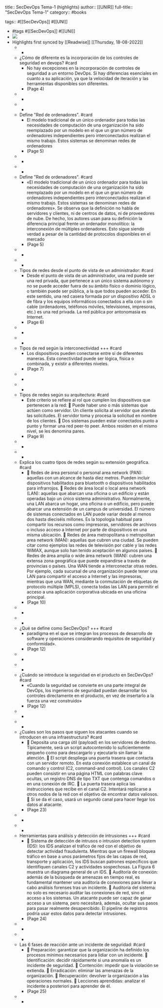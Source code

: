 title:: SecDevOps Tema-1 (highlights)
author:: [[UNIR]]
full-title:: "SecDevOps Tema-1"
category:: #books

tags:: #[[SecDevOps]] #[[UNI]]

- #tags #[[SecDevOps]] #[[UNI]]
- ![](https://readwise-assets.s3.amazonaws.com/media/uploaded_book_covers/profile_22942/cea640ad-9b5b-4aa0-bcba-957220ce8e67.jpg)
- Highlights first synced by [[Readwise]] [[Thursday, 18-08-2022]]
	- -
	- ¿Cómo de diferente es la incorporación de los controles de seguridad en devops? #card
		- No  hay  excepciones  en  la  incorporación  de  controles  de  seguridad  a  un  entorno DevOps. Sí hay diferencias esenciales en cuanto a su aplicación, ya que la velocidad de iteración y las herramientas disponibles son diferentes.
		- (Page 4)
	- -
	- -
	- Define "Red de ordenadores". #card
		- El modelo tradicional de  un  único  ordenador  para  todas  las  necesidades  de  computación  de  una organización  ha  sido  reemplazado  por  un  modelo  en  el  que  un  gran  número  de ordenadores independientes pero interconectados realizan el mismo trabajo. Estos sistemas se denominan redes de ordenadores
		- (Page 5)
	- -
	- -
	- Define "Red de ordenadores". #card
		- «El modelo tradicional de  un  único  ordenador  para  todas  las  necesidades  de  computación  de  una organización  ha  sido  reemplazado  por  un  modelo  en  el  que  un  gran  número  de ordenadores independientes pero interconectados realizan el mismo trabajo. Estos sistemas se denominan redes de ordenadores». Se observa que la definición no habla de servidores y clientes, ni de centros de datos, ni de proveedores de nube. De hecho, los autores usan para su definición la diferencia principal frente un ordenador monolítico: la interconexión de múltiples ordenadores. Esto  sigue  siendo  verdad  a  pesar  de  la  cantidad  de  protocolos  disponibles  en  el mercado
		- (Page 5)
	- -
	- -
	- Tipos de redes desde el punto de vista de un administrador: #card
		- Desde el punto de vista de un administrador, una red puede ser una red privada, que pertenece a un único sistema autónomo y no se puede acceder fuera de su ámbito físico o dominio lógico, o también puede ser pública, a la que todos pueden acceder. En  este  sentido,  una  red  casera  formada  por  un  dispositivo  ADSL  o  de  fibra  y  los equipos  informáticos  conectados  a  ella  con  o  sin  cable  (ordenadores,  teléfonos móviles,  televisiones,  impresoras,  etc.)  es  una  red  privada.  La  red  pública  por antonomasia es Internet.
		- (Page 6)
	- -
	- -
	- Tipos de red según la interconectividad +++ #card
		- Los dispositivos pueden conectarse entre sí de diferentes maneras. Esta conectividad puede ser lógica, física o combinada, y existir a diferentes niveles.
		- (Page 7)
	- -
	- -
	- Tipos de redes según su arquitectura: #card
		- Este criterio se refiere al rol que cumplen los dispositivos que pertenecen a la red:   Puede haber uno o más sistemas que actúen como servidor. Un cliente solicita al servidor  que  atienda  las  solicitudes.  El  servidor  toma  y  procesa  la  solicitud  en nombre de los clientes.   Dos sistemas pueden estar conectados punto a punto y formar una red peer-to peer. Ambos residen en el mismo nivel, se les denomina pares.
		- (Page 9)
	- -
	- -
	- Explica los cuatro tipos de redes según su extensión geográfica. #card
		-   Redes de área personal o personal area network (PAN): aquellas con un alcance de  hasta  diez  metros.  Pueden  incluir  dispositivos  habilitados  para  bluetooth  o dispositivos habilitados para infrarrojos.   Redes de área local o local area network (LAN): aquellas que abarcan una oficina o  un  edificio  y  están  operadas  bajo  un  único  sistema  administrativo. Normalmente,  una  LAN  abarca  un  hogar,  una  oficina  o  un  edificio,  pero  puede abarcar  una  extensión  de  un  campus  de  universidad.  El  número  de  sistemas conectados en LAN puede variar desde al menos dos hasta dieciséis millones. Es la topología  habitual  para  compartir  los  recursos  como  impresoras,  servidores  de archivos  o  incluso  acceso  a  Internet  por  parte  de  dispositivos  en  una  misma ubicación.   Redes de área metropolitana o metropolitan area network (MAN): aquellas que cubren  una  ciudad.  Se  pueden  citar  como  ejemplos  las  redes  de  televisión  por cable y las redes WiMAX, aunque solo han tenido aceptación en algunos países.   Redes  de  área  amplia  o  wide  área  network  (WAN):  cubren  una  extensa  zona geográfica que puede expandirse a través de provincias o países. Una WAN tiende a interconectar otras redes. Por ejemplo, cada sucursal de una organización puede tener una LAN para compartir el acceso a Internet y las impresoras, mientras que una WAN, mediante la conmutación de etiquetas de protocolo múltiple (MPLS), conecta todas las LAN para permitir el acceso a una aplicación corporativa ubicada en una oficina principal.
		- (Page 10)
	- -
	- -
	- ¿Qué se define como SecDevOps? +++ #card
		- paradigma en el que se integran los procesos de desarrollo de software y operaciones considerando requisitos de seguridad y conformidad».
		- (Page 12)
	- -
	- -
	- ¿Cuándo se introduce la seguridad en el producto en SecDevOps? #card
		- «Cuando la seguridad se convierte en una parte integral de DevOps, los ingenieros de seguridad puedan desarrollar los controles directamente en el producto, en vez de insertarlo a la fuerza una vez construido»
		- (Page 12)
	- -
	- -
	- ¿Cuales son los pasos que siguen los atacantes cuando se introducen en una infraestructura? #card
		-   Deposita una carga útil (payload) en los servidores de destino. Típicamente, será un  script  autocontenido  lo  suficientemente  pequeño  como  para  descargarlo  y ejecutarlo sin llamar la atención.   El script despliega una puerta trasera que contacta con un servidor remoto. En esta  conexión  establece  un  canal  de  comando  y  control  (C2,  command-and control). Los canales C2 pueden consistir en una página HTML con palabras clave ocultas, un registro DNS de tipo TXT que contenga comandos o en una conexión de IRC.   La  puerta  trasera  aplica  las  instrucciones  que  recibe  en  el  canal  C2.  Intentará replicarse a otros nodos de la red con el objetivo de encontrar datos valiosos.   Si se da el caso, usará un segundo canal para hacer llegar los datos al atacante.
		- (Page 23)
	- -
	- -
	- Herramientas para análisis y detección de intrusiones +++ #card
		-   Sistema  de  detección  de  intrusos  o  intrusion  detection  system  (IDS):  los  IDS analizan  el  tráfico  de  red  con  el  objetivo  de  detectar  actividad  fraudulenta. Mientras que un firewall bloquea tráfico en base a unos parámetros fijos de las capas  de  red,  transporte  y  aplicación,  los  IDS  buscan  patrones  específicos  que identifiquen  canales  C2  y  actividades  sospechosas.  La  Figura  6  muestra  un diagrama general de un IDS.   Auditoría de conexión: además de la búsqueda de amenazas en tiempo real, es fundamental  mantener  una  auditoría  de  conexiones  para  llevar  a  cabo  análisis forenses tras un incidente.   Auditoría del sistema: no solo es necesario auditar las conexiones de red, sino el acceso a los sistemas. Un atacante puede ser capaz de ganar acceso a un sistema, pero necesitará, además, ocultar sus pasos para pasar realmente desapercibido. El pipeline de registros podría usar estos datos para detectar intrusiones.
		- (Page 24)
	- -
	- -
	- Las 6 fases de reacción ante un incidente de seguridad: #card
		-   Preparación:  garantizar  que  la  organización  ha  definido  los  procesos  mínimos necesarios para lidiar con un incidente.   Identificación: decidir rápidamente si una anomalía es un incidente de seguridad.   Contención: impedir que la violación se extienda.   Erradicación: eliminar las amenazas de la organización.   Recuperación: devolver la organización a las operaciones normales.   Lecciones aprendidas: analizar el incidente a posteriori para aprender de él.
		- (Page 25)
	- -